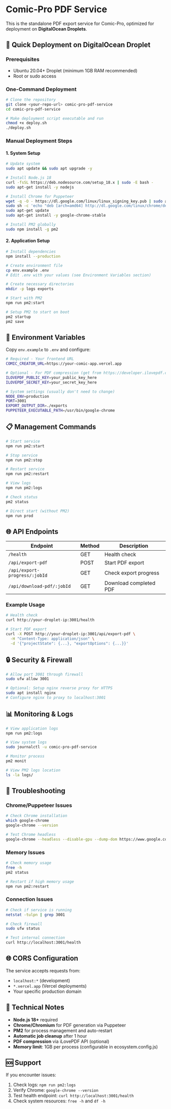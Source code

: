 # Comic-Pro PDF Service

This is the standalone PDF export service for Comic-Pro, optimized for deployment on **DigitalOcean Droplets**.

## 🚀 Quick Deployment on DigitalOcean Droplet

### Prerequisites
- Ubuntu 20.04+ Droplet (minimum 1GB RAM recommended)
- Root or sudo access

### One-Command Deployment
```bash
# Clone the repository
git clone <your-repo-url> comic-pro-pdf-service
cd comic-pro-pdf-service

# Make deployment script executable and run
chmod +x deploy.sh
./deploy.sh
```

### Manual Deployment Steps

#### 1. System Setup
```bash
# Update system
sudo apt update && sudo apt upgrade -y

# Install Node.js 18
curl -fsSL https://deb.nodesource.com/setup_18.x | sudo -E bash -
sudo apt-get install -y nodejs

# Install Chrome for Puppeteer
wget -q -O - https://dl.google.com/linux/linux_signing_key.pub | sudo apt-key add -
sudo sh -c 'echo "deb [arch=amd64] http://dl.google.com/linux/chrome/deb/ stable main" >> /etc/apt/sources.list.d/google-chrome.list'
sudo apt-get update
sudo apt-get install -y google-chrome-stable

# Install PM2 globally
sudo npm install -g pm2
```

#### 2. Application Setup
```bash
# Install dependencies
npm install --production

# Create environment file
cp env.example .env
# Edit .env with your values (see Environment Variables section)

# Create necessary directories
mkdir -p logs exports

# Start with PM2
npm run pm2:start

# Setup PM2 to start on boot
pm2 startup
pm2 save
```

## 🔧 Environment Variables

Copy `env.example` to `.env` and configure:

```bash
# Required - Your frontend URL
COMIC_CREATOR_URL=https://your-comic-app.vercel.app

# Optional - For PDF compression (get from https://developer.ilovepdf.com/)
ILOVEPDF_PUBLIC_KEY=your_public_key_here
ILOVEPDF_SECRET_KEY=your_secret_key_here

# System settings (usually don't need to change)
NODE_ENV=production
PORT=3001
EXPORT_OUTPUT_DIR=./exports
PUPPETEER_EXECUTABLE_PATH=/usr/bin/google-chrome
```

## 📋 Management Commands

```bash
# Start service
npm run pm2:start

# Stop service
npm run pm2:stop

# Restart service
npm run pm2:restart

# View logs
npm run pm2:logs

# Check status
pm2 status

# Direct start (without PM2)
npm run prod
```

## 🌐 API Endpoints

| Endpoint | Method | Description |
|----------|--------|-------------|
| `/health` | GET | Health check |
| `/api/export-pdf` | POST | Start PDF export |
| `/api/export-progress/:jobId` | GET | Check export progress |
| `/api/download-pdf/:jobId` | GET | Download completed PDF |

### Example Usage

```bash
# Health check
curl http://your-droplet-ip:3001/health

# Start PDF export
curl -X POST http://your-droplet-ip:3001/api/export-pdf \
  -H "Content-Type: application/json" \
  -d '{"projectState": {...}, "exportOptions": {...}}'
```

## 🔒 Security & Firewall

```bash
# Allow port 3001 through firewall
sudo ufw allow 3001

# Optional: Setup nginx reverse proxy for HTTPS
sudo apt install nginx
# Configure nginx to proxy to localhost:3001
```

## 📊 Monitoring & Logs

```bash
# View application logs
npm run pm2:logs

# View system logs
sudo journalctl -u comic-pro-pdf-service

# Monitor process
pm2 monit

# View PM2 logs location
ls -la logs/
```

## 🔧 Troubleshooting

### Chrome/Puppeteer Issues
```bash
# Check Chrome installation
which google-chrome
google-chrome --version

# Test Chrome headless
google-chrome --headless --disable-gpu --dump-dom https://www.google.com
```

### Memory Issues
```bash
# Check memory usage
free -h
pm2 status

# Restart if high memory usage
npm run pm2:restart
```

### Connection Issues
```bash
# Check if service is running
netstat -tulpn | grep 3001

# Check firewall
sudo ufw status

# Test internal connection
curl http://localhost:3001/health
```

## 🌐 CORS Configuration

The service accepts requests from:
- `localhost:*` (development)
- `*.vercel.app` (Vercel deployments)
- Your specific production domain

## 📝 Technical Notes

- **Node.js 18+** required
- **Chrome/Chromium** for PDF generation via Puppeteer
- **PM2** for process management and auto-restart
- **Automatic job cleanup** after 1 hour
- **PDF compression** via iLovePDF API (optional)
- **Memory limit**: 1GB per process (configurable in ecosystem.config.js)

## 🆘 Support

If you encounter issues:
1. Check logs: `npm run pm2:logs`
2. Verify Chrome: `google-chrome --version`
3. Test health endpoint: `curl http://localhost:3001/health`
4. Check system resources: `free -h` and `df -h` 